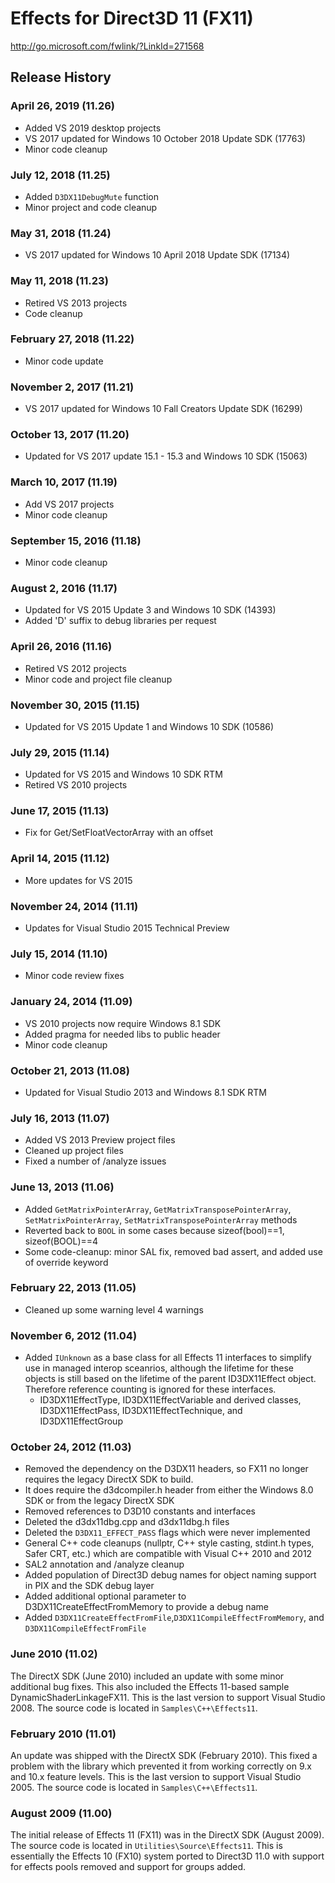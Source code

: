 # Effects for Direct3D 11 (FX11)

http://go.microsoft.com/fwlink/?LinkId=271568

## Release History

### April 26, 2019 (11.26)
* Added VS 2019 desktop projects
* VS 2017 updated for Windows 10 October 2018 Update SDK (17763)
* Minor code cleanup

### July 12, 2018 (11.25)
* Added ``D3DX11DebugMute`` function
* Minor project and code cleanup

### May 31, 2018 (11.24)
* VS 2017 updated for Windows 10 April 2018 Update SDK (17134)

### May 11, 2018 (11.23)
* Retired VS 2013 projects
* Code cleanup

### February 27, 2018 (11.22)
* Minor code update

### November 2, 2017 (11.21)
* VS 2017 updated for Windows 10 Fall Creators Update SDK (16299)

### October 13, 2017 (11.20)
* Updated for VS 2017 update 15.1 - 15.3 and Windows 10 SDK (15063)    

### March 10, 2017 (11.19)
* Add VS 2017 projects
* Minor code cleanup    

### September 15, 2016 (11.18)
* Minor code cleanup

### August 2, 2016 (11.17)
* Updated for VS 2015 Update 3 and Windows 10 SDK (14393)
* Added 'D' suffix to debug libraries per request

### April 26, 2016 (11.16)
* Retired VS 2012 projects
* Minor code and project file cleanup

### November 30, 2015 (11.15)
* Updated for VS 2015 Update 1 and Windows 10 SDK (10586)

### July 29, 2015 (11.14)
* Updated for VS 2015 and Windows 10 SDK RTM
* Retired VS 2010 projects

### June 17, 2015 (11.13)
* Fix for Get/SetFloatVectorArray with an offset

### April 14, 2015 (11.12)
* More updates for VS 2015

### November 24, 2014 (11.11)
* Updates for Visual Studio 2015 Technical Preview

### July 15, 2014 (11.10)
* Minor code review fixes

### January 24, 2014 (11.09)
* VS 2010 projects now require Windows 8.1 SDK
* Added pragma for needed libs to public header
* Minor code cleanup

### October 21, 2013 (11.08)
* Updated for Visual Studio 2013 and Windows 8.1 SDK RTM

### July 16, 2013 (11.07)
* Added VS 2013 Preview project files
* Cleaned up project files
* Fixed a number of /analyze issues

### June 13, 2013 (11.06)
* Added ``GetMatrixPointerArray``, ``GetMatrixTransposePointerArray``, ``SetMatrixPointerArray``, ``SetMatrixTransposePointerArray`` methods
* Reverted back to ``BOOL`` in some cases because sizeof(bool)==1, sizeof(BOOL)==4
* Some code-cleanup: minor SAL fix, removed bad assert, and added use of override keyword

### February 22, 2013 (11.05)
* Cleaned up some warning level 4 warnings

### November 6, 2012 (11.04)
* Added ``IUnknown`` as a base class for all Effects 11 interfaces to simplify use in managed interop sceanrios, although the lifetime for these objects is still based on the lifetime of the parent ID3DX11Effect object. Therefore reference counting is ignored for these interfaces.
  + ID3DX11EffectType, ID3DX11EffectVariable and derived classes, ID3DX11EffectPass, ID3DX11EffectTechnique, and ID3DX11EffectGroup

### October 24, 2012 (11.03)
* Removed the dependency on the D3DX11 headers, so FX11 no longer requires the legacy DirectX SDK to build.
* It does require the d3dcompiler.h header from either the Windows 8.0 SDK or from the legacy DirectX SDK
* Removed references to D3D10 constants and interfaces
* Deleted the d3dx11dbg.cpp and d3dx11dbg.h files
* Deleted the ``D3DX11_EFFECT_PASS`` flags which were never implemented
* General C++ code cleanups (nullptr, C++ style casting, stdint.h types, Safer CRT, etc.) which are compatible with Visual C++ 2010 and 2012
* SAL2 annotation and /analyze cleanup
* Added population of Direct3D debug names for object naming support in PIX and the SDK debug layer
* Added additional optional parameter to D3DX11CreateEffectFromMemory to provide a debug name
* Added ``D3DX11CreateEffectFromFile``,``D3DX11CompileEffectFromMemory``, and ``D3DX11CompileEffectFromFile``

### June 2010 (11.02)
The DirectX SDK (June 2010) included an update with some minor additional bug fixes. This also included the Effects 11-based sample DynamicShaderLinkageFX11. This is the last version to support Visual Studio 2008.  The source code is located in ``Samples\C++\Effects11``.

### February 2010 (11.01)
An update was shipped with the DirectX SDK (February 2010). This fixed a problem with the library which prevented it from working correctly on 9.x and 10.x feature levels. This is the last version to support Visual Studio 2005. The source code is located in ``Samples\C++\Effects11``.

### August 2009 (11.00)
The initial release of Effects 11 (FX11) was in the DirectX SDK (August 2009). The source code is located in ``Utilities\Source\Effects11``. This is essentially the Effects 10 (FX10) system ported to Direct3D 11.0 with support for effects pools removed and support for groups added.
